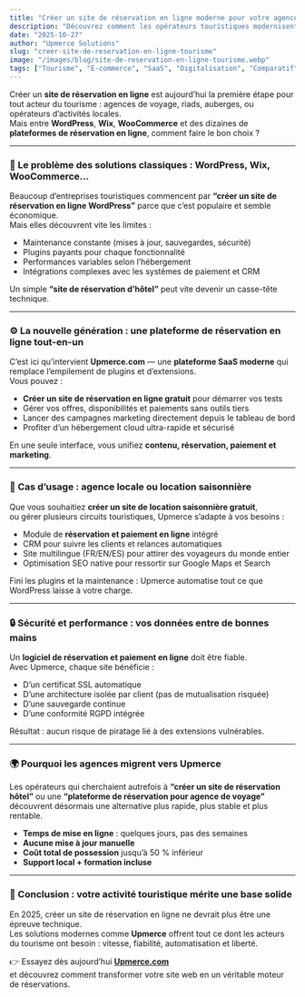 ```yaml
---
title: "Créer un site de réservation en ligne moderne pour votre agence de voyage : pourquoi abandonner WordPress en 2025"
description: "Découvrez comment les opérateurs touristiques modernisent leur activité avec une plateforme tout-en-un, sans plugins ni maintenance. Comparatif complet entre WordPress, Wix, et Upmerce."
date: "2025-10-27"
author: "Upmerce Solutions"
slug: "creer-site-de-reservation-en-ligne-tourisme"
image: "/images/blog/site-de-reservation-en-ligne-tourisme.webp"
tags: ["Tourisme", "E-commerce", "SaaS", "Digitalisation", "Comparatif"]
---
```


Créer un **site de réservation en ligne** est aujourd’hui la première étape pour tout acteur du tourisme : agences de voyage, riads, auberges, ou opérateurs d’activités locales.  
Mais entre **WordPress**, **Wix**, **WooCommerce** et des dizaines de **plateformes de réservation en ligne**, comment faire le bon choix ?

---

### 🧭 Le problème des solutions classiques : WordPress, Wix, WooCommerce...

Beaucoup d’entreprises touristiques commencent par **“créer un site de réservation en ligne WordPress”** parce que c’est populaire et semble économique.  
Mais elles découvrent vite les limites :

- Maintenance constante (mises à jour, sauvegardes, sécurité)  
- Plugins payants pour chaque fonctionnalité  
- Performances variables selon l’hébergement  
- Intégrations complexes avec les systèmes de paiement et CRM  

Un simple **“site de réservation d’hôtel”** peut vite devenir un casse-tête technique.

---

### ⚙️ La nouvelle génération : une **plateforme de réservation en ligne** tout-en-un

C’est ici qu’intervient **Upmerce.com** — une **plateforme SaaS moderne** qui remplace l’empilement de plugins et d’extensions.  
Vous pouvez :

- **Créer un site de réservation en ligne gratuit** pour démarrer vos tests  
- Gérer vos offres, disponibilités et paiements sans outils tiers  
- Lancer des campagnes marketing directement depuis le tableau de bord  
- Profiter d’un hébergement cloud ultra-rapide et sécurisé

En une seule interface, vous unifiez **contenu, réservation, paiement et marketing**.

---

### 💼 Cas d’usage : agence locale ou location saisonnière

Que vous souhaitiez **créer un site de location saisonnière gratuit**,  
ou gérer plusieurs circuits touristiques, Upmerce s’adapte à vos besoins :

- Module de **réservation et paiement en ligne** intégré  
- CRM pour suivre les clients et relances automatiques  
- Site multilingue (FR/EN/ES) pour attirer des voyageurs du monde entier  
- Optimisation SEO native pour ressortir sur Google Maps et Search  

Fini les plugins et la maintenance : Upmerce automatise tout ce que WordPress laisse à votre charge.

---

### 🔒 Sécurité et performance : vos données entre de bonnes mains

Un **logiciel de réservation et paiement en ligne** doit être fiable.  
Avec Upmerce, chaque site bénéficie :

- D’un certificat SSL automatique  
- D’une architecture isolée par client (pas de mutualisation risquée)  
- D’une sauvegarde continue  
- D’une conformité RGPD intégrée  

Résultat : aucun risque de piratage lié à des extensions vulnérables.

---

### 🌍 Pourquoi les agences migrent vers Upmerce

Les opérateurs qui cherchaient autrefois à **“créer un site de réservation hôtel”** ou une **“plateforme de réservation pour agence de voyage”** découvrent désormais une alternative plus rapide, plus stable et plus rentable.

- **Temps de mise en ligne** : quelques jours, pas des semaines  
- **Aucune mise à jour manuelle**  
- **Coût total de possession** jusqu’à 50 % inférieur  
- **Support local + formation incluse**

---

### 🚀 Conclusion : votre activité touristique mérite une base solide

En 2025, créer un site de réservation en ligne ne devrait plus être une épreuve technique.  
Les solutions modernes comme **Upmerce** offrent tout ce dont les acteurs du tourisme ont besoin : vitesse, fiabilité, automatisation et liberté.

👉 Essayez dès aujourd’hui **[Upmerce.com](https://www.upmerce.com)**  
et découvrez comment transformer votre site web en un véritable moteur de réservations.

